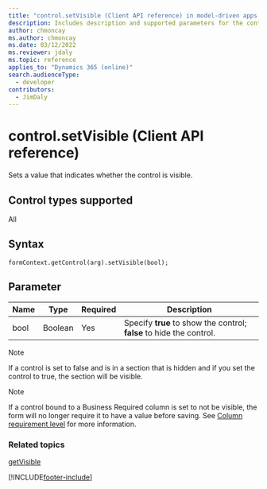 ```yaml
---
title: "control.setVisible (Client API reference) in model-driven apps| MicrosoftDocs"
description: Includes description and supported parameters for the control.setVisible method.
author: chmoncay
ms.author: chmoncay
ms.date: 03/12/2022
ms.reviewer: jdaly
ms.topic: reference
applies_to: "Dynamics 365 (online)"
search.audienceType: 
  - developer
contributors:
  - JimDaly
---
```

# control.setVisible (Client API reference)

Sets a value that indicates whether the control is visible. 

## Control types supported

All

## Syntax

`formContext.getControl(arg).setVisible(bool);`

## Parameter

|Name|Type|Required|Description|
|--|--|--|--|
|bool|Boolean|Yes|Specify **true** to show the control; **false** to hide the control.|

>[!NOTE]
> If a control is set to false and is in a section that is hidden and if you set the control to true, the section will be visible.

>[!NOTE]
> If a control bound to a Business Required column is set to not be visible, the form will no longer require it to have a value before saving. See [Column requirement level](../../../../data-platform/entity-attribute-metadata.md#column-requirement-level) for more information.

### Related topics

[getVisible](getVisible.md)





[!INCLUDE[footer-include](../../../../../includes/footer-banner.md)]
